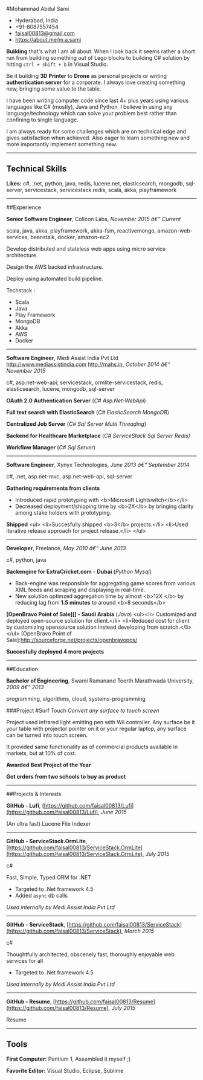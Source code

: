 
#Mohammad Abdul Sami
- Hyderabad, India
- +91-8087557454
- faisal00813@gmail.com
- https://about.me/m.a.sami


**Building** that&#39;s what I am all about. When I look back it seems rather a short run from building something out of Lego blocks to building C# solution by hitting `ctrl + shift + b` in Visual Studio.

Be it building **3D Printer** to **Drone** as personal projects or writing **authentication server** for  a corporate. I always love creating something new, bringing some value to the table. 

I have been writing computer code since last 4+ plus years using various languages like C# (mostly), Java and Python. I believe in using any language/technology which can solve your problem best rather than confining to single language.

I am always ready for some challenges which are on technical edge and gives satisfaction when achieved. Also eager to learn something new and more importantly implement something new.

---
## Technical Skills
**Likes:** c#, .net, python, java, redis, lucene.net, elasticsearch, mongodb, sql-server, servicestack, servicestack.redis, scala, akka, playframework

---
##Experience

**Senior Software Engineer**, Collcon Labs, *November 2015 â€“ Current*

scala, java, akka, playframework, akka-fsm, reactivemongo, amazon-web-services, beanstalk, docker, amazon-ec2

Develop distributed and stateless web apps using micro service architecture.

Design the AWS backed infrastructure.

Deploy using automated build pipeline.

Techstack :

+ Scala
+ Java
+ Play Framework
+ MongoDB
+ Akka
+ AWS
+ Docker

---

**Software Engineer**, Medi Assist India Pvt Ltd http://www.mediassistindia.com http://mahs.in, *October 2014 â€“ November 2015*

c#, asp.net-web-api, servicestack, ormlite-servicestack, redis, elasticsearch, lucene, mongodb, sql-server

**OAuth 2.0 Authentication Server** (*C#*  *Asp.Net-WebApi*)

**Full text search with ElasticSearch** (*C#*  *ElasticSearch*  *MongoDB*)

**Centralized Job Server** (*C#*  *Sql Server*  *Multi Threading*)

**Backend for Healthcare Marketplace** (*C#*  *ServiceStack*  *Sql Server*  *Redis)*

**Workflow Manager** (*C#*  *Sql Server*)


---

**Software Engineer**, Xynyx Technologies, *June 2013 â€“ September 2014*

c#, .net, asp.net-mvc, asp.net-web-api, sql-server

**Gathering requirements from clients**

+ Introduced rapid prototyping with &lt;b&gt;Microsoft Lightswitch&lt;/b&gt;&lt;/li&gt;
+ Decreased deployment/shipping time by &lt;b&gt;2X&lt;/b&gt; by bringing clarity among stake holders with prototyping.

**Shipped**
&lt;ul&gt;
&lt;li&gt;Succesfully shipped &lt;b&gt;3&lt;/b&gt; projects.&lt;/li&gt;
&lt;li&gt;Used iterative release approach for project release.&lt;/li&gt;
&lt;/ul&gt;

---

**Developer**, Freelance, *May 2010 â€“ June 2013*

c#, python, java

**Backengine for ExtraCricket.com** - 
**Dubai** (*Python*  *Mysql*)

+ Back-engine was responsible for aggregating game scores from various XML feeds and scraping and displaying in real-time.
+ New solution optimzed aggregation time by almost &lt;b&gt;12X &lt;/b&gt; by reducing lag from **1.5 minutes** to around &lt;b&gt;8 seconds&lt;/b&gt;
 
**[OpenBravo Point of Sale][] - Saudi Arabia** (*Java*)
&lt;ul&gt;&lt;li&gt;
Customized and deployed open-source solution for client.&lt;/li&gt;
&lt;li&gt;Reduced cost for client by customizing opensource solution instead developing from scratch.&lt;/li&gt;
&lt;/ul&gt;
[OpenBravo Point of Sale]:http://sourceforge.net/projects/openbravopos/

**Succesfully deployed 4 more projects**



---

##Education

**Bachelor of Engineering**, Swami Ramanand Teerth Marathwada University, *2009 â€“ 2013*

programming, algorithms, cloud, systems-programming

###Project
#Surf Touch
*Convert any surface to touch screen*

Project used infrared light emitting pen with Wii controller. Any surface be it your table with projector pointer on it or your regular laptop, any surface can be turned into touch screen.

It provided same functionality as of commercial products available in markets, but at 10% of cost.


**Awarded Best Project of the Year**

**Got orders from two schools to buy as product**

---


##Projects &amp; Interests

**GitHub - Lufi**, [https://github.com/faisal00813/Lufi](https://github.com/faisal00813/Lufi), *June 2015*


(An ultra fast) Lucene File Indexer
  


---

**GitHub - ServiceStack.OrmLite**, [https://github.com/faisal00813/ServiceStack.OrmLite](https://github.com/faisal00813/ServiceStack.OrmLite), *July 2015*

c#

Fast, Simple, Typed ORM for .NET
  
+ Targeted to .Net framework 4.5
+ Added `async` db calls 

*Used internally by Medi Assist India Pvt Ltd*

---

**GitHub - ServiceStack**, [https://github.com/faisal00813/ServiceStack](https://github.com/faisal00813/ServiceStack), *March 2015*

c#

Thoughtfully architected, obscenely fast, thoroughly enjoyable web services for all
  
+ Targeted to .Net framework 4.5

*Used internally by Medi Assist India Pvt Ltd*

---

**GitHub - Resume**, [https://github.com/faisal00813/Resume](https://github.com/faisal00813/Resume), *July 2015*


Resume
  


---



## Tools
**First Computer:** Pentium 1, Assembled it myself ;)

**Favorite Editor:** Visual Studio, Eclipse, Sublime
